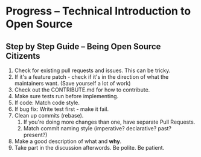 # Progress – Technical Introduction to Open Source

## Step by Step Guide – Being Open Source Citizents

1. Check for existing pull requests and issues. This can be tricky.
2. If it's a feature patch - check if it's in the direction of what the maintainers want. (Save yourself a lot of work)
3. Check out the CONTRIBUTE.md for how to contribute.
4. Make sure tests run before implementing.
5. If code: Match code style.
6. If bug fix: Write test first - make it fail.
7. Clean up commits (rebase).
   1. If you're doing more changes than one, have separate Pull Requests.
   2. Match commit naming style (imperative? declarative? past? present?)
8. Make a good description of what and **why**.
9. Take part in the discussion afterwords. Be polite. Be patient.
